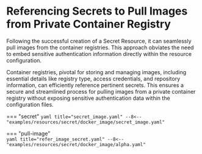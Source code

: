 # Referencing Secrets to Pull Images from Private Container Registry

Following the successful creation of a Secret Resource, it can seamlessly pull images from the container registries. This approach obviates the need to embed sensitive authentication information directly within the resource configuration.

Container registries, pivotal for storing and managing images, including essential details like registry type, access credentials, and repository information, can efficiently reference pertinent secrets. This ensures a secure and streamlined process for pulling images from a private container registry without exposing sensitive authentication data within the configuration files.

=== "secret"
    ```yaml title="secret_image.yaml"
    --8<-- "examples/resources/secret/docker_image/secret_image.yaml"
    ```

=== "pull-image"    
    ```yaml title="refer_image_secret.yaml"
    --8<-- "examples/resources/secret/docker_image/alpha.yaml"
    ```